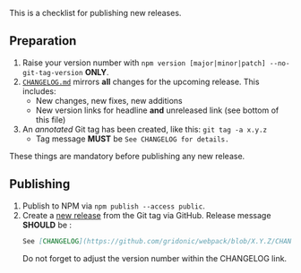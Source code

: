 This is a checklist for publishing new releases.

## Preparation

1. Raise your version number with `npm version [major|minor|patch] --no-git-tag-version` **ONLY**.
2. [`CHANGELOG.md`](./CHANGELOG.md) mirrors **all** changes for the upcoming release. This includes:
    - New changes, new fixes, new additions
    - New version links for headline **and** unreleased link (see bottom of this file)
3. An *annotated* Git tag has been created, like this: `git tag -a x.y.z`
    - Tag message **MUST** be `See CHANGELOG for details.`

These things are mandatory before publishing any new release.


## Publishing

1. Publish to NPM via `npm publish --access public`.
2. Create a [new release](https://github.com/gridonic/webpack/tags) from the Git tag via GitHub. Release message **SHOULD** be :
    ```markdown
    See [CHANGELOG](https://github.com/gridonic/webpack/blob/X.Y.Z/CHANGELOG.md) for details.
    ```
    Do not forget to adjust the version number within the CHANGELOG link.
